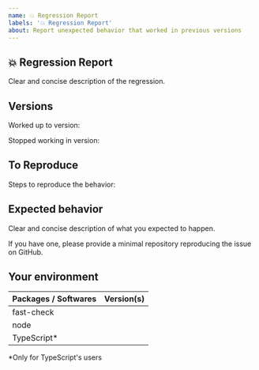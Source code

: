 ```yaml
---
name: 💥 Regression Report
labels: '💥 Regression Report'
about: Report unexpected behavior that worked in previous versions
---
```


## 💥 Regression Report

Clear and concise description of the regression.

## Versions

Worked up to version:

Stopped working in version:

## To Reproduce

Steps to reproduce the behavior:

## Expected behavior

Clear and concise description of what you expected to happen.

If you have one, please provide a minimal repository reproducing the issue on GitHub.

## Your environment

| Packages / Softwares | Version(s) |
| -------------------- | ---------- |
| fast-check           |            |
| node                 |            |
| TypeScript\*         |            |

\*Only for TypeScript's users
